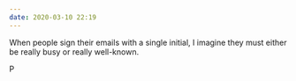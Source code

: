 ```yaml
---
date: 2020-03-10 22:19
---
```


When people sign their emails with a single initial, I imagine they must either be really busy or really well-known.

P

<!-- test -->